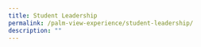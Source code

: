 ```yaml
---
title: Student Leadership
permalink: /palm-view-experience/student-leadership/
description: ""
---
```

